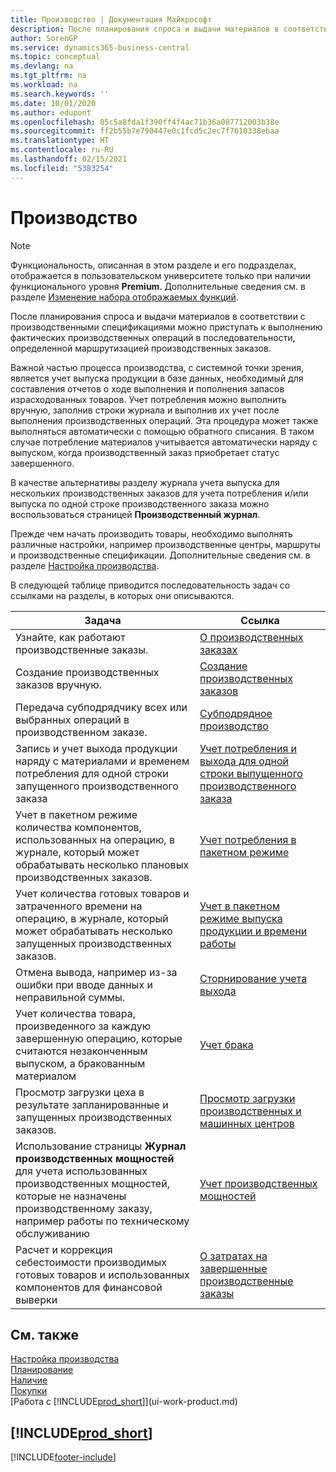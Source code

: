 ```yaml
---
title: Производство | Документация Майкрософт
description: После планирования спроса и выдачи материалов в соответствии с производственными спецификациями можно приступать к выполнению фактических производственных операций в последовательности, определенной маршрутизацией производственных заказов.
author: SorenGP
ms.service: dynamics365-business-central
ms.topic: conceptual
ms.devlang: na
ms.tgt_pltfrm: na
ms.workload: na
ms.search.keywords: ''
ms.date: 10/01/2020
ms.author: edupont
ms.openlocfilehash: 85c5a8fda1f390ff4f4ac71b36a087712003b38e
ms.sourcegitcommit: ff2b55b7e790447e0c1fcd5c2ec7f7610338ebaa
ms.translationtype: HT
ms.contentlocale: ru-RU
ms.lasthandoff: 02/15/2021
ms.locfileid: "5383254"
---
```

# <a name="manufacturing"></a>Производство
> [!NOTE]
> Функциональность, описанная в этом разделе и его подразделах, отображается в пользовательском университете только при наличии функционального уровня **Premium**. Дополнительные сведения см. в разделе [Изменение набора отображаемых функций](ui-experiences.md).

После планирования спроса и выдачи материалов в соответствии с производственными спецификациями можно приступать к выполнению фактических производственных операций в последовательности, определенной маршрутизацией производственных заказов.  

Важной частью процесса производства, с системной точки зрения, является учет выпуска продукции в базе данных, необходимый для составления отчетов о ходе выполнения и пополнения запасов израсходованных товаров. Учет потребления можно выполнить вручную, заполнив строки журнала и выполнив их учет после выполнения производственных операций. Эта процедура может также выполняться автоматически с помощью обратного списания. В таком случае потребление материалов учитывается автоматически наряду с выпуском, когда производственный заказ приобретает статус завершенного.  

В качестве альтернативы разделу журнала учета выпуска для нескольких производственных заказов для учета потребления и/или выпуска по одной строке производственного заказа можно воспользоваться страницей **Производственный журнал**.

Прежде чем начать производить товары, необходимо выполнять различные настройки, например производственные центры, маршруты и производственные спецификации. Дополнительные сведения см. в разделе [Настройка производства](production-configure-production-processes.md).

В следующей таблице приводится последовательность задач со ссылками на разделы, в которых они описываются.   

|**Задача**|**Ссылка**|  
|------------|-------------|  
|Узнайте, как работают производственные заказы.|[О производственных заказах](production-about-production-orders.md)|
|Создание производственных заказов вручную.|[Создание производственных заказов](production-how-to-create-production-orders.md)|
|Передача субподрядчику всех или выбранных операций в производственном заказе.|[Субподрядное производство](production-how-to-subcontract-manufacturing.md)|
|Запись и учет выхода продукции наряду с материалами и временем потребления для одной строки запущенного производственного заказа|[Учет потребления и выхода для одной строки выпущенного производственного заказа](production-how-to-register-consumption-and-output.md)|  
|Учет в пакетном режиме количества компонентов, использованных на операцию, в журнале, который может обрабатывать несколько плановых производственных заказов.|[Учет потребления в пакетном режиме](production-how-to-post-consumption.md)|
|Учет количества готовых товаров и затраченного времени на операцию, в журнале, который может обрабатывать несколько запущенных производственных заказов.|[Учет в пакетном режиме выпуска продукции и времени работы](production-how-to-post-output-quantity.md)|
|Отмена вывода, например из-за ошибки при вводе данных и неправильной суммы.  |[Сторнирование учета выхода](production-how-to-reverse-output-posting.md)|  
|Учет количества товара, произведенного за каждую завершенную операцию, которые считаются незаконченным выпуском, а бракованным материалом|[Учет брака](production-how-to-post-scrap.md)|
|Просмотр загрузки цеха в результате запланированные и запущенных производственных заказов.|[Просмотр загрузки производственных и машинных центров](production-how-to-view-the-load-on-work-centers.md)|      
|Использование страницы **Журнал производственных мощностей** для учета использованных производственных мощностей, которые не назначены производственному заказу, например работы по техническому обслуживанию|[Учет производственных мощностей](production-how-to-post-capacities.md)|  
|Расчет и коррекция себестоимости производимых готовых товаров и использованных компонентов для финансовой выверки|[О затратах на завершенные производственные заказы](finance-about-finished-production-order-costs.md)|  

## <a name="see-also"></a>См. также  
[Настройка производства](production-configure-production-processes.md)  
[Планирование](production-planning.md)      
[Наличие](inventory-manage-inventory.md)  
[Покупки](purchasing-manage-purchasing.md)  
[Работа с [!INCLUDE[prod_short](includes/prod_short.md)]](ui-work-product.md)

## [!INCLUDE[prod_short](includes/free_trial_md.md)]  


[!INCLUDE[footer-include](includes/footer-banner.md)]